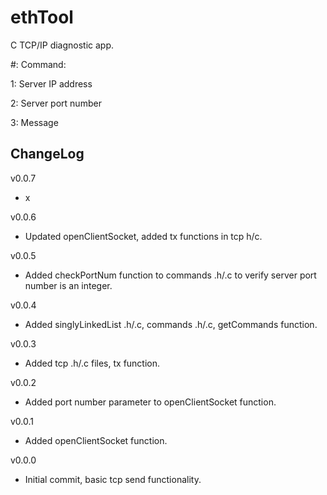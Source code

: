 # ethTool

C TCP/IP diagnostic app.

#:	Command:

1: Server IP address

2: Server port number

3: Message

## ChangeLog
v0.0.7
- x

v0.0.6
- Updated openClientSocket, added tx functions in tcp h/c.

v0.0.5
- Added checkPortNum function to commands .h/.c to verify server port number is an integer.

v0.0.4
- Added singlyLinkedList .h/.c, commands .h/.c, getCommands function.

v0.0.3
- Added tcp .h/.c files, tx function.

v0.0.2
- Added port number parameter to openClientSocket function.

v0.0.1
- Added openClientSocket function.

v0.0.0
- Initial commit, basic tcp send functionality.
